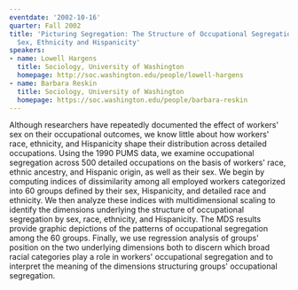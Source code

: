 ```yaml
---
eventdate: '2002-10-16'
quarter: Fall 2002
title: 'Picturing Segregation: The Structure of Occupational Segregation by Race,
  Sex, Ethnicity and Hispanicity'
speakers:
- name: Lowell Hargens
  title: Sociology, University of Washington
  homepage: http://soc.washington.edu/people/lowell-hargens
- name: Barbara Reskin
  title: Sociology, University of Washington
  homepage: https://soc.washington.edu/people/barbara-reskin
---
```

Although researchers have repeatedly documented the effect of workers' sex on their occupational outcomes, we know little about how workers' race, ethnicity, and Hispanicity shape their distribution across detailed occupations. Using the 1990 PUMS data, we examine occupational segregation across 500 detailed occupations on the basis of workers' race, ethnic ancestry, and Hispanic origin, as well as their sex. We begin by computing indices of dissimilarity among all employed workers categorized into 60 groups defined by their sex, Hispanicity, and detailed race and ethnicity. We then analyze these indices with multidimensional scaling to identify the dimensions underlying the structure of occupational segregation by sex, race, ethnicity, and Hispanicity. The MDS results provide graphic depictions of the patterns of occupational segregation among the 60 groups. Finally, we use regression analysis of groups' position on the two underlying dimensions both to discern which broad racial categories play a role in workers' occupational segregation and to interpret the meaning of the dimensions structuring groups' occupational segregation.